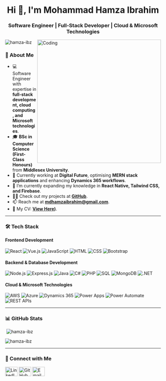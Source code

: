 <h1 align="center">Hi 👋, I'm Mohammad Hamza Ibrahim</h1>
<h3 align="center">Software Engineer | Full-Stack Developer | Cloud & Microsoft Technologies</h3>

<img align="right" alt="Coding" width="400" src="https://cdn.dribbble.com/users/1162077/screenshots/3848914/programmer.gif">

<p align="left"> 
  <img src="https://komarev.com/ghpvc/?username=hamza-ibz&label=Profile%20views&color=0e75b6&style=flat" alt="hamza-ibz" />
</p>

### 🚀 About Me
- 💻 Software Engineer with expertise in **full-stack development, cloud computing, and Microsoft technologies**.
- 🎓 **BSc in Computer Science (First-Class Honours)** from **Middlesex University**.
- 🔭 Currently working at **Digital Future**, optimising **MERN stack applications** and enhancing **Dynamics 365 workflows**.
- 🌱 I’m currently expanding my knowledge in **React Native, Tailwind CSS, and Firebase**.
- 👨‍💻 Check out my projects at **[GitHub](https://github.com/Hamza-ibz?tab=repositories)**.
- 📫 Reach me at **mdhamzaibrahim@gmail.com**.
- 📄 My CV: **[View Here](https://drive.google.com/file/d/15Rck-UcZ7X1A6ye1Wa9NgN-BHCyYVt_t/view?usp=sharing))**.

---

### 🛠️ Tech Stack
#### **Frontend Development**
![React](https://img.shields.io/badge/React-20232A?style=for-the-badge&logo=react&logoColor=61DAFB)
![Vue.js](https://img.shields.io/badge/Vue.js-35495E?style=for-the-badge&logo=vue.js&logoColor=4FC08D)
![JavaScript](https://img.shields.io/badge/JavaScript-F7DF1E?style=for-the-badge&logo=javascript&logoColor=black)
![HTML](https://img.shields.io/badge/HTML5-E34F26?style=for-the-badge&logo=html5&logoColor=white)
![CSS](https://img.shields.io/badge/CSS3-1572B6?style=for-the-badge&logo=css3&logoColor=white)
![Bootstrap](https://img.shields.io/badge/Bootstrap-563D7C?style=for-the-badge&logo=bootstrap&logoColor=white)

#### **Backend & Database Development**
![Node.js](https://img.shields.io/badge/Node.js-43853D?style=for-the-badge&logo=node.js&logoColor=white)
![Express.js](https://img.shields.io/badge/Express.js-000000?style=for-the-badge&logo=express&logoColor=white)
![Java](https://img.shields.io/badge/Java-ED8B00?style=for-the-badge&logo=java&logoColor=white)
![C#](https://img.shields.io/badge/C%23-239120?style=for-the-badge&logo=c-sharp&logoColor=white)
![PHP](https://img.shields.io/badge/PHP-777BB4?style=for-the-badge&logo=php&logoColor=white)
![SQL](https://img.shields.io/badge/SQL-4479A1?style=for-the-badge&logo=mysql&logoColor=white)
![MongoDB](https://img.shields.io/badge/MongoDB-4EA94B?style=for-the-badge&logo=mongodb&logoColor=white)
![.NET](https://img.shields.io/badge/.NET-512BD4?style=for-the-badge&logo=dotnet&logoColor=white)

#### **Cloud & Microsoft Technologies**
![AWS](https://img.shields.io/badge/AWS-232F3E?style=for-the-badge&logo=amazon-aws&logoColor=white)
![Azure](https://img.shields.io/badge/Microsoft%20Azure-0078D4?style=for-the-badge&logo=microsoft-azure&logoColor=white)
![Dynamics 365](https://img.shields.io/badge/Dynamics%20365-002050?style=for-the-badge&logo=microsoft&logoColor=white)
![Power Apps](https://img.shields.io/badge/Power%20Apps-742774?style=for-the-badge&logo=microsoft-powerapps&logoColor=white)
![Power Automate](https://img.shields.io/badge/Power%20Automate-0066FF?style=for-the-badge&logo=microsoft-power-automate&logoColor=white)
![REST APIs](https://img.shields.io/badge/REST%20APIs-02569B?style=for-the-badge&logo=api&logoColor=white)

---

### 📊 GitHub Stats
<p>&nbsp;<img align="center" src="https://github-readme-stats.vercel.app/api?username=hamza-ibz&show_icons=true&locale=en" alt="hamza-ibz" /></p>
<p><img align="center" src="https://github-readme-streak-stats.herokuapp.com/?user=hamza-ibz&" alt="hamza-ibz" /></p>

---

### 🤝 Connect with Me
<p align="left">
<a href="https://www.linkedin.com/in/mohammad-hamza-ibrahim-184080218/" target="blank"><img align="center" src="https://raw.githubusercontent.com/rahuldkjain/github-profile-readme-generator/master/src/images/icons/Social/linked-in-alt.svg" alt="LinkedIn" height="30" width="40" /></a>
<a href="https://github.com/Hamza-ibz" target="blank"><img align="center" src="https://raw.githubusercontent.com/rahuldkjain/github-profile-readme-generator/master/src/images/icons/Social/github.svg" alt="GitHub" height="30" width="40" /></a>
<a href="mailto:mdhamzaibrahim@gmail.com"><img align="center" src="https://cdn-icons-png.flaticon.com/512/732/732200.png" alt="Email" height="30" width="40" /></a>
</p>
